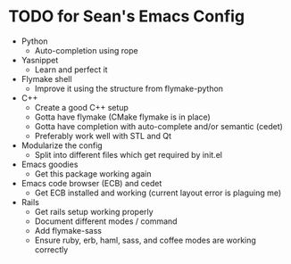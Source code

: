 TODO for Sean's Emacs Config
============================

* Python
	* Auto-completion using rope
* Yasnippet
	* Learn and perfect it
* Flymake shell
	* Improve it using the structure from flymake-python
* C++
	* Create a good C++ setup
	* Gotta have flymake (CMake flymake is in place)
    * Gotta have completion with auto-complete and/or semantic (cedet)
    * Preferably work well with STL and Qt
* Modularize the config
    * Split into different files which get required by init.el
* Emacs goodies
    * Get this package working again
* Emacs code browser (ECB) and cedet
    * Get ECB installed and working (current layout error is plaguing me)
* Rails
    * Get rails setup working properly
    * Document different modes / command
    * Add flymake-sass
    * Ensure ruby, erb, haml, sass, and coffee modes are working correctly
	
